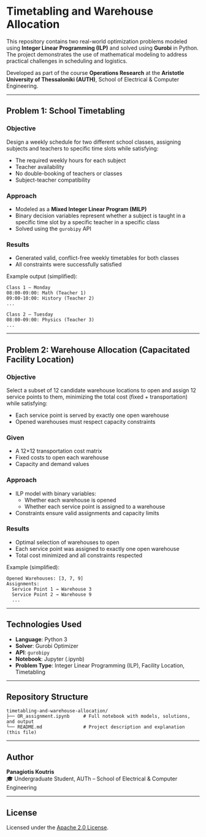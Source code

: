 # Timetabling and Warehouse Allocation

This repository contains two real-world optimization problems modeled using **Integer Linear Programming (ILP)** and solved using **Gurobi** in Python. The project demonstrates the use of mathematical modeling to address practical challenges in scheduling and logistics.

Developed as part of the course **Operations Research** at the **Aristotle University of Thessaloniki (AUTH)**, School of Electrical & Computer Engineering.

---

##  Problem 1: School Timetabling

###  Objective

Design a weekly schedule for two different school classes, assigning subjects and teachers to specific time slots while satisfying:

- The required weekly hours for each subject
- Teacher availability
- No double-booking of teachers or classes
- Subject-teacher compatibility

###  Approach

- Modeled as a **Mixed Integer Linear Program (MILP)**
- Binary decision variables represent whether a subject is taught in a specific time slot by a specific teacher in a specific class
- Solved using the `gurobipy` API

### Results

- Generated valid, conflict-free weekly timetables for both classes
- All constraints were successfully satisfied

Example output (simplified):

```
Class 1 – Monday
08:00-09:00: Math (Teacher 1)
09:00-10:00: History (Teacher 2)
...

Class 2 – Tuesday
08:00-09:00: Physics (Teacher 3)
...
```

---

##  Problem 2: Warehouse Allocation (Capacitated Facility Location)

###  Objective

Select a subset of 12 candidate warehouse locations to open and assign 12 service points to them, minimizing the total cost (fixed + transportation) while satisfying:

- Each service point is served by exactly one open warehouse
- Opened warehouses must respect capacity constraints

###  Given

- A 12×12 transportation cost matrix
- Fixed costs to open each warehouse
- Capacity and demand values

###  Approach

- ILP model with binary variables:
  - Whether each warehouse is opened
  - Whether each service point is assigned to a warehouse
- Constraints ensure valid assignments and capacity limits

###  Results

- Optimal selection of warehouses to open
- Each service point was assigned to exactly one open warehouse
- Total cost minimized and all constraints respected

Example (simplified):

```
Opened Warehouses: [3, 7, 9]
Assignments:
  Service Point 1 → Warehouse 3
  Service Point 2 → Warehouse 9
  ...
```

---

##  Technologies Used

- **Language**: Python 3
- **Solver**: Gurobi Optimizer
- **API**: `gurobipy`
- **Notebook**: Jupyter (.ipynb)
- **Problem Type**: Integer Linear Programming (ILP), Facility Location, Timetabling

---

##  Repository Structure

```
timetabling-and-warehouse-allocation/
├── OR_assignment.ipynb     # Full notebook with models, solutions, and output
└── README.md               # Project description and explanation (this file)
```

---

##  Author

**Panagiotis Koutris**  
🎓 Undergraduate Student, AUTh – School of Electrical & Computer Engineering

---

##  License

Licensed under the [Apache 2.0 License](https://www.apache.org/licenses/LICENSE-2.0.html).
